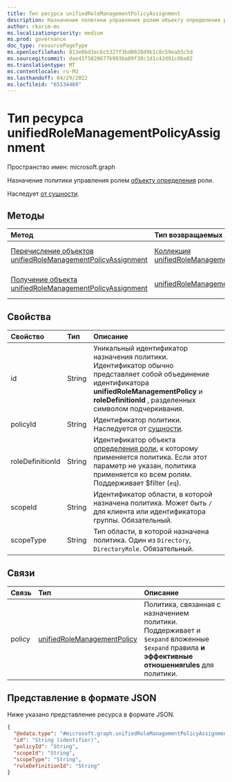 ```yaml
---
title: Тип ресурса unifiedRoleManagementPolicyAssignment
description: Назначение политики управления ролем объекту определения роли.
author: rkarim-ms
ms.localizationpriority: medium
ms.prod: governance
doc_type: resourcePageType
ms.openlocfilehash: 813e0bd3ec6c5327f3bd0028d9b1c8c59eab5c5d
ms.sourcegitcommit: dae41f5828677b993ba89f38c1d1c42d91c0ba02
ms.translationtype: MT
ms.contentlocale: ru-RU
ms.lasthandoff: 04/29/2022
ms.locfileid: "65134469"
---
```

# <a name="unifiedrolemanagementpolicyassignment-resource-type"></a>Тип ресурса unifiedRoleManagementPolicyAssignment

Пространство имен: microsoft.graph

Назначение политики управления ролем [объекту определения](../resources/unifiedroledefinition.md) роли.

Наследует [от сущности](../resources/entity.md).

## <a name="methods"></a>Методы
|Метод|Тип возвращаемых данных|Описание|
|:---|:---|:---|
|[Перечисление объектов unifiedRoleManagementPolicyAssignment](../api/policyroot-list-rolemanagementpolicyassignments.md)|[Коллекция unifiedRoleManagementPolicyAssignment](../resources/unifiedrolemanagementpolicyassignment.md)|Получение списка объектов [unifiedRoleManagementPolicyAssignment](../resources/unifiedrolemanagementpolicyassignment.md) и их свойств.|
|[Получение объекта unifiedRoleManagementPolicyAssignment](../api/unifiedrolemanagementpolicyassignment-get.md)|[unifiedRoleManagementPolicyAssignment](../resources/unifiedrolemanagementpolicyassignment.md)|Чтение свойств и связей объекта [unifiedRoleManagementPolicyAssignment](../resources/unifiedrolemanagementpolicyassignment.md) .|

<!--
|[Create unifiedRoleManagementPolicyAssignment](../api/policyroot-post-rolemanagementpolicyassignments.md)|[unifiedRoleManagementPolicyAssignment](../resources/unifiedrolemanagementpolicyassignment.md)|Create a new [unifiedRoleManagementPolicyAssignment](../resources/unifiedrolemanagementpolicyassignment.md) object.|
|[Update unifiedRoleManagementPolicyAssignment](../api/unifiedrolemanagementpolicyassignment-update.md)|[unifiedRoleManagementPolicyAssignment](../resources/unifiedrolemanagementpolicyassignment.md)|Update the properties of an [unifiedRoleManagementPolicyAssignment](../resources/unifiedrolemanagementpolicyassignment.md) object.|
|[Delete unifiedRoleManagementPolicyAssignment](../api/unifiedrolemanagementpolicyassignment-delete.md)|None|Deletes an [unifiedRoleManagementPolicyAssignment](../resources/unifiedrolemanagementpolicyassignment.md) object.|
|[List unifiedRoleManagementPolicy](../api/unifiedrolemanagementpolicyassignment-list-policy.md)|[unifiedRoleManagementPolicy](../resources/unifiedrolemanagementpolicy.md) collection|Get the unifiedRoleManagementPolicy resources from the policy navigation property.|
|[Add unifiedRoleManagementPolicy](../api/unifiedrolemanagementpolicyassignment-post-policy.md)|[unifiedRoleManagementPolicy](../resources/unifiedrolemanagementpolicy.md)|Add policy by posting to the policy collection.|
-->

## <a name="properties"></a>Свойства

|Свойство|Тип|Описание|
|:---|:---|:---|
|id|String|Уникальный идентификатор назначения политики. Идентификатор обычно представляет собой объединение идентификатора **unifiedRoleManagementPolicy** и **roleDefinitionId** , разделенных символом подчеркивания.|
|policyId|String|Идентификатор политики. Наследуется от [сущности](../resources/entity.md).|
|roleDefinitionId|String|Идентификатор объекта [определения роли,](unifiedroledefinition.md) к которому применяется политика. Если этот параметр не указан, политика применяется ко всем ролям. Поддерживает $filter (`eq`).|
|scopeId|String|Идентификатор области, в которой назначена политика.  Может быть `/` для клиента или идентификатора группы. Обязательный.|
|scopeType|String|Тип области, в которой назначена политика. Один из `Directory`, `DirectoryRole`. Обязательный.|

## <a name="relationships"></a>Связи
|Связь|Тип|Описание|
|:---|:---|:---|
|policy|[unifiedRoleManagementPolicy](../resources/unifiedrolemanagementpolicy.md)| Политика, связанная с назначением политики. Поддерживает и `$expand` вложенные `$expand` правила **и** **эффективные отношенияrules** для политики.|

## <a name="json-representation"></a>Представление в формате JSON
Ниже указано представление ресурса в формате JSON.
<!-- {
  "blockType": "resource",
  "keyProperty": "id",
  "@odata.type": "microsoft.graph.unifiedRoleManagementPolicyAssignment",
  "baseType": "microsoft.graph.entity",
  "openType": false
}
-->
``` json
{
  "@odata.type": "#microsoft.graph.unifiedRoleManagementPolicyAssignment",
  "id": "String (identifier)",
  "policyId": "String",
  "scopeId": "String",
  "scopeType": "String",
  "roleDefinitionId": "String"
}
```

